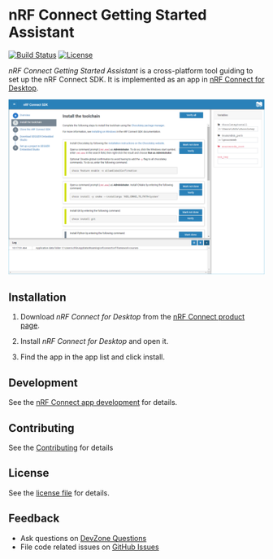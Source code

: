 # nRF Connect Getting Started Assistant

[![Build Status](https://dev.azure.com/NordicSemiconductor/Wayland/_apis/build/status/nrf-framework-courses?branchName=master)](https://dev.azure.com/NordicSemiconductor/Wayland/_build/latest?definitionId=15&branchName=master)
[![License](https://img.shields.io/badge/license-Modified%20BSD%20License-blue.svg)](LICENSE)

*nRF Connect Getting Started Assistant* is a cross-platform tool guiding to set up the nRF Connect SDK.
It is implemented as an app in [nRF Connect for Desktop](https://github.com/NordicSemiconductor/pc-nrfconnect-core#nrf-connect).

![screenshot](resources/screenshot.png)

## Installation

1. Download *nRF Connect for Desktop* from the [nRF Connect product page](https://www.nordicsemi.com/eng/Products/Bluetooth-low-energy/nRF-Connect-for-desktop).

2. Install *nRF Connect for Desktop* and open it.

3. Find the app in the app list and click install.

## Development

See the [nRF Connect app development](https://github.com/NordicSemiconductor/pc-nrfconnect-core/wiki) for details.

## Contributing

See the [Contributing](https://github.com/NordicSemiconductor/pc-nrfconnect-core/wiki/Contributing) for details

## License

See the [license file](LICENSE) for details.

## Feedback

* Ask questions on [DevZone Questions](https://devzone.nordicsemi.com)
* File code related issues on [GitHub Issues](https://github.com/NordicSemiconductor/pc-nrfconnect-gettingstarted/issues)
